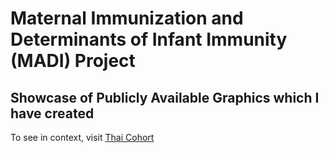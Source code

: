 # Maternal Immunization and Determinants of Infant Immunity (MADI) Project

## Showcase of Publicly Available Graphics which I have created

To see in context, visit [Thai Cohort](https://rcweb.dartmouth.edu/HoenA/MADI/SDY8003/cluster_arm.html)
